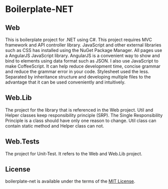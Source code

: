 # Boilerplate-NET

## Web

This is boilerplate project for .NET using C#. This project requires MVC framework and API controller library. JavaScript and other external libraries such as CSS has installed using the NuGet Package Manager. All pages use a AngularJS JavaScript library. AngularJS is a convenient way to show and bind to elements using data format such as JSON. I also use JavaScript to make CoffeeScript. It can help reduce development time, concise grammar and reduce the grammar error in your code. Stylesheet used the less. Separated by inheritance structure and developing multiple files to the advantage that it can be used conveniently and intuitively.

## Web.Lib

The project for the library that is referenced in the Web project. Util and Helper classes keep responsibility principle (SRP). The Single Responsibility Principle is a class should have only one reason to change. Util class can contain static method and Helper class can not.

## Web.Tests

The project for Unit-Test. It refers to the Web and Web.Lib project.

## License

boilerplate-net is available under the terms of the [MIT License](https://github.com/jongha/boilerplate-net/blob/master/LICENSE).
